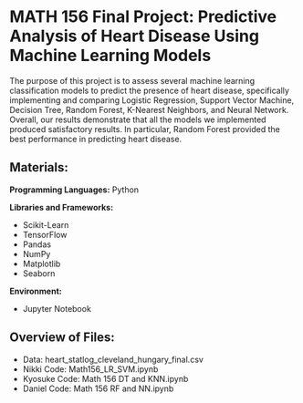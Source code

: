 # MATH 156 Final Project: Predictive Analysis of Heart Disease Using Machine Learning Models
The purpose of this project is to assess several machine learning classification models to predict the presence of heart disease, specifically implementing and comparing Logistic Regression, Support Vector Machine, Decision Tree, Random Forest, K-Nearest Neighbors, and Neural Network. Overall, our results demonstrate that all the models we implemented produced satisfactory results. In particular, Random Forest provided the best performance in predicting heart disease.

## Materials:

**Programming Languages:** Python

**Libraries and Frameworks:**
- Scikit-Learn
- TensorFlow
- Pandas
- NumPy
- Matplotlib
- Seaborn

**Environment:**
- Jupyter Notebook

## Overview of Files:
- Data: heart_statlog_cleveland_hungary_final.csv
- Nikki Code: Math156_LR_SVM.ipynb
- Kyosuke Code: Math 156 DT and KNN.ipynb
- Daniel Code: Math 156 RF and NN.ipynb
